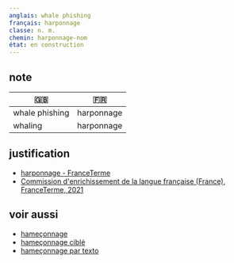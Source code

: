 ```yaml
---
anglais: whale phishing
français: harponnage
classe: n. m.
chemin: harponnage-nom
état: en construction
---
```

## note

🇬🇧 | 🇫🇷
---|---
whale phishing|harponnage
whaling|harponnage

## justification

- [harponnage - FranceTerme](https://www.culture.fr/franceterme/terme/JURI71)
- [Commission d'enrichissement de la langue française (France), FranceTerme, 2021](https://vitrinelinguistique.oqlf.gouv.qc.ca/fiche-gdt/fiche/26559972/harponnage)

## voir aussi

- [hameçonnage](hameçonnage-nom.html)
- [hameçonnage ciblé](hameçonnage-ciblé-nom.html)
- [hameçonnage par texto](hameçonnage-par-texto-nom.html)
